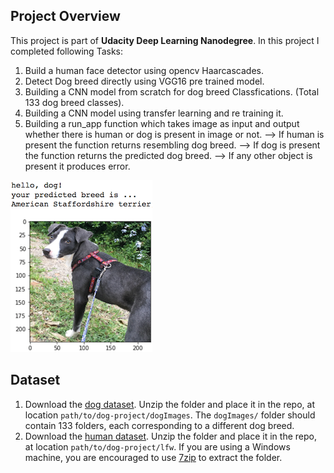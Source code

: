 [//]: # (Image References)

[image1]: ./images/sample_dog_output.png "Sample Output"
[image2]: ./images/vgg16_model.png "VGG-16 Model Layers"
[image3]: ./images/vgg16_model_draw.png "VGG16 Model Figure"


## Project Overview
This project is part of <b>Udacity Deep Learning Nanodegree</b>.
In this project I completed following Tasks:
1. Build a human face detector using opencv Haarcascades.
2. Detect Dog breed directly using VGG16 pre trained model.
3. Building a CNN model from scratch for dog breed Classfications. (Total 133 dog breed classes).
4. Building a CNN model using transfer learning and re training it. 
5. Building a run_app function which takes image as input and output whether there is human or dog is present in image or not.
	--> If human is present the function returns resembling dog breed.
	--> If dog is present the function returns the predicted dog breed.
	--> If any other object is present it produces error.

![Sample Output][image1]


## Dataset

1. Download the [dog dataset](https://s3-us-west-1.amazonaws.com/udacity-aind/dog-project/dogImages.zip).  Unzip the folder and place it in the repo, at location `path/to/dog-project/dogImages`.  The `dogImages/` folder should contain 133 folders, each corresponding to a different dog breed.
2. Download the [human dataset](http://vis-www.cs.umass.edu/lfw/lfw.tgz).  Unzip the folder and place it in the repo, at location `path/to/dog-project/lfw`.  If you are using a Windows machine, you are encouraged to use [7zip](http://www.7-zip.org/) to extract the folder. 
